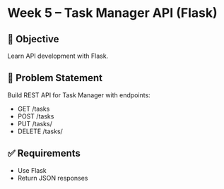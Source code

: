 # Week 5 – Task Manager API (Flask)

## 🎯 Objective
Learn API development with Flask.

## 📌 Problem Statement
Build REST API for Task Manager with endpoints:
- GET /tasks
- POST /tasks
- PUT /tasks/<id>
- DELETE /tasks/<id>

## ✅ Requirements
- Use Flask
- Return JSON responses

